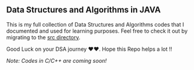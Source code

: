 ## **Data Structures and Algorithms in JAVA**

This is my full collection of Data Structures and Algorithms codes that I documented and used for learning purposes. Feel free to check it out by migrating to the <a href="https://github.com/S-M-J-I/Data-Structures-N-Algorithms/tree/master/src">src directory</a>.

Good Luck on your DSA journey ❤️❤️. Hope this Repo helps a lot !!

_Note: Codes in C/C++ are coming soon!_
